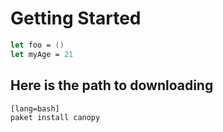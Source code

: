 # Getting Started

```fsharp
let foo = ()
let myAge = 21
```

## Here is the path to downloading 

    [lang=bash]
    paket install canopy


